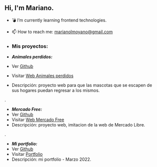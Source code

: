 ## Hi, I'm Mariano.

- 💣 I’m currently learning frontend technologies.
- 📫 How to reach me: marianolmoyano@gmail.com


- ### Mis proyectos:

- ***Animales perdidos:***
- Ver [Github](https://github.com/MarianoMoyano/Animales-perdidos)
- Visitar [Web Animales perdidos](https://marianomoyano.github.io/Animales-perdidos/index.html)
- Descripción: proyecto web para que las mascotas que se escapen de sus hogares puedan regresar a los mismos.

.

- ***Mercado Free:***
- Ver [Github](https://github.com/MarianoMoyano/Mercado-free)
- Visitar [Web Mercado Free]()
- Descripción: proyecto web, imitacion de la web de Mercado Libre.

.

- ***Mi portfolio:***
- Ver [Github](https://github.com/MarianoMoyano/portfolio)
- Visitar [Portfolio](https://marianomoyano.github.io/portfolio/#home)
- Descripción: mi portfolio - Marzo 2022.
